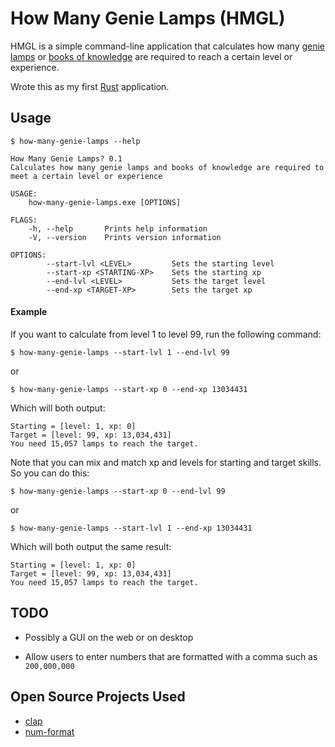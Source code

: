 # How Many Genie Lamps (HMGL)

HMGL is a simple command-line application that calculates how many [genie lamps][lamp] or [books of knowledge][book_knowledge]
are required to reach a certain level or experience.

Wrote this as my first [Rust](https://www.rust-lang.org/) application.

## Usage

```
$ how-many-genie-lamps --help

How Many Genie Lamps? 0.1
Calculates how many genie lamps and books of knowledge are required to meet a certain level or experience
 
USAGE:
    how-many-genie-lamps.exe [OPTIONS]

FLAGS:
    -h, --help       Prints help information
    -V, --version    Prints version information

OPTIONS:
        --start-lvl <LEVEL>         Sets the starting level
        --start-xp <STARTING-XP>    Sets the starting xp
        --end-lvl <LEVEL>           Sets the target level
        --end-xp <TARGET-XP>        Sets the target xp
```

#### Example

If you want to calculate from level 1 to level 99, run the following command:

`$ how-many-genie-lamps --start-lvl 1 --end-lvl 99`

or 

`$ how-many-genie-lamps --start-xp 0 --end-xp 13034431`

Which will both output:

```
Starting = [level: 1, xp: 0]
Target = [level: 99, xp: 13,034,431]
You need 15,057 lamps to reach the target.
```

Note that you can mix and match xp and levels for starting and target skills. 
So you can do this:

`$ how-many-genie-lamps --start-xp 0 --end-lvl 99`

or

`$ how-many-genie-lamps --start-lvl 1 --end-xp 13034431`

Which will both output the same result:

```
Starting = [level: 1, xp: 0]
Target = [level: 99, xp: 13,034,431]
You need 15,057 lamps to reach the target.
```

## TODO

* Possibly a GUI on the web or on desktop

* Allow users to enter numbers that are formatted with a comma such as `200,000,000`

## Open Source Projects Used

* [clap](https://github.com/clap-rs/clap)
* [num-format](https://github.com/bcmyers/num-format)


[lamp]: https://oldschool.runescape.wiki/w/Lamp
[book_knowledge]: https://oldschool.runescape.wiki/w/Book_of_knowledge
[osrs]: https://oldschool.runescape.com/